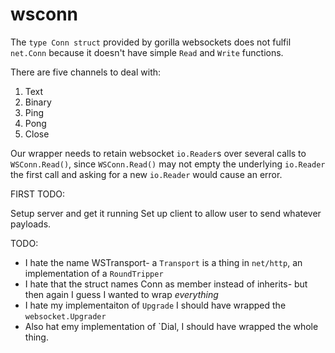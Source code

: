 # wsconn

The `type Conn struct` provided by gorilla websockets does not fulfil `net.Conn` because 
it doesn't have simple `Read` and `Write` functions.

There are five channels to deal with:

1) Text
2) Binary
3) Ping
4) Pong
5) Close

Our wrapper needs to retain websocket `io.Reader`s over several calls to `WSConn.Read()`, since `WSConn.Read()` may not empty the underlying `io.Reader` the first call and asking for a new `io.Reader` would cause an error.

FIRST TODO:

Setup server and get it running
Set up client to allow user to send whatever payloads.

TODO:

* I hate the name WSTransport- a `Transport` is a thing in `net/http`, an implementation of a `RoundTripper`
* I hate that the struct names Conn as member instead of inherits- but then again I guess I wanted to wrap _everything_
* I hate my implementaiton of `Upgrade` I should have wrapped the `websocket.Upgrader`
* Also hat emy implementation of `Dial, I should have wrapped the whole thing.


